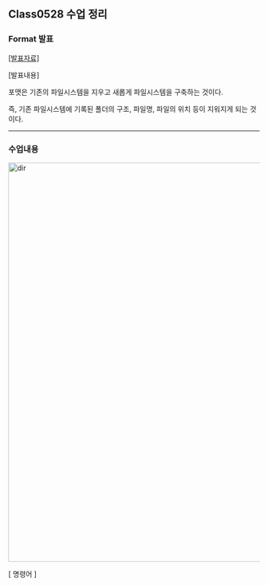 ## Class0528 수업 정리

### Format 발표
<a href="https://dpwls03.github.io/Systempro/0528/format, row format, low format.pdf">[발표자료]</a>

[발표내용]

포맷은 기존의 파일시스템을 지우고 새롭게 파일시스템을 구축하는 것이다.

즉, 기존 파일시스템에 기록된 폴더의 구조, 파일명, 파일의 위치 등이 지워지게 되는 것이다.

<hr>

### 수업내용

<img width="800" src="./img/vi2.jpg" alt="dir" >
<p>[ 명령어 ]</p>